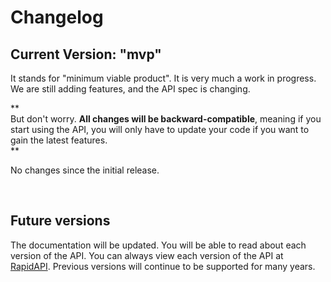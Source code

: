 # Changelog  
  
## Current Version: "mvp"  
  
It stands for "minimum viable product". It is very much a work in progress. We are still adding features, and the API spec is changing.  
  
**  
But don't worry. **All changes will be backward-compatible**, meaning if you start using the API, you will only have to update your code if you want to gain the latest features.  
**  
  
No changes since the initial release.  
  
&nbsp;  
## Future versions  
  
The documentation will be updated. You will be able to read about each version of the API. You can always view each version of the API at [RapidAPI](https://rapidapi.com/besta-domains/api/domain-suggestions-tlds). Previous versions will continue to be supported for many years.
  
&nbsp;  
  
  
  
  
